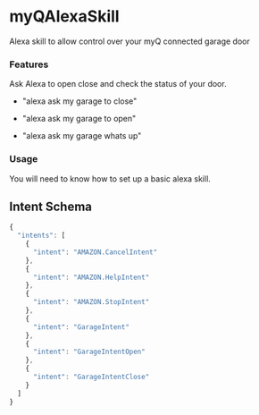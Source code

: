 # myQAlexaSkill
Alexa skill to allow control over your myQ connected garage door

### Features
Ask Alexa to open close and check the status of your door.

- "alexa ask my garage to close"

- "alexa ask my garage to open"

- "alexa ask my garage whats up"

### Usage
You will need to know how to set up a basic alexa skill.

## Intent Schema
```javascript
{
  "intents": [
    {
      "intent": "AMAZON.CancelIntent"
    },
    {
      "intent": "AMAZON.HelpIntent"
    },
    {
      "intent": "AMAZON.StopIntent"
    },
    {
      "intent": "GarageIntent"
    },
    {
      "intent": "GarageIntentOpen"
    },
    {
      "intent": "GarageIntentClose"
    }
  ]
}
```
